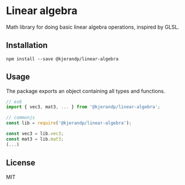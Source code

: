 # Linear algebra

Math library for doing basic linear algebra operations, inspired by GLSL.

## Installation
```
npm install --save @kjerandp/linear-algebra
```
## Usage

The package exports an object containing all types and functions. 

```js
// es6
import { vec3, mat3, ... } from '@kjerandp/linear-algebra';

// commonjs
const lib = require('@kjerandp/linear-algebra');

const vec3 = lib.vec3;
const mat3 = lib.mat3;
(...)
```

## License
MIT
